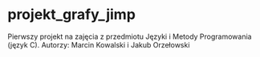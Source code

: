# projekt_grafy_jimp
Pierwszy projekt na zajęcia z przedmiotu Języki i Metody Programowania (język C).
Autorzy: Marcin Kowalski i Jakub Orzełowski
